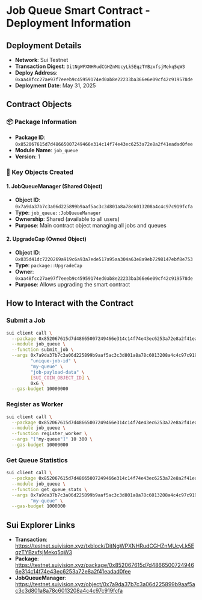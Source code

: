 # Job Queue Smart Contract - Deployment Information

## Deployment Details
- **Network**: Sui Testnet
- **Transaction Digest**: `DitNgWPXNHRudCGHZnMUcyLk5EqzTYBzxfsjMekq5qW3`
- **Deploy Address**: `0xaa48fcc27ae97f7eeeb9c45959174ed0ab8e22233ba366e6e09cf42c919578de`
- **Deployment Date**: May 31, 2025

## Contract Objects

### 📦 Package Information
- **Package ID**: `0x852067615d7d48665007249466e314c14f74e43ec6253a72e8a2f41eadad0fee`
- **Module Name**: `job_queue`
- **Version**: 1

### 🎯 Key Objects Created

#### 1. JobQueueManager (Shared Object)
- **Object ID**: `0x7a9da37b7c3a06d225899b9aaf5ac3c3d801a8a78c6013208a4c4c97c919fcfa`
- **Type**: `job_queue::JobQueueManager`
- **Ownership**: Shared (available to all users)
- **Purpose**: Main contract object managing all jobs and queues

#### 2. UpgradeCap (Owned Object)
- **Object ID**: `0x035d41dc7220269a919c6a93a7ede517a95aa304a63e8a9eb7298147ebf8e753`
- **Type**: `package::UpgradeCap`
- **Owner**: `0xaa48fcc27ae97f7eeeb9c45959174ed0ab8e22233ba366e6e09cf42c919578de`
- **Purpose**: Allows upgrading the smart contract



## How to Interact with the Contract

### Submit a Job
```bash
sui client call \
  --package 0x852067615d7d48665007249466e314c14f74e43ec6253a72e8a2f41eadad0fee \
  --module job_queue \
  --function submit_job \
  --args 0x7a9da37b7c3a06d225899b9aaf5ac3c3d801a8a78c6013208a4c4c97c919fcfa \
         "unique-job-id" \
         "my-queue" \
         "job-payload-data" \
         [SUI_COIN_OBJECT_ID] \
         0x6 \
  --gas-budget 10000000
```

### Register as Worker
```bash
sui client call \
  --package 0x852067615d7d48665007249466e314c14f74e43ec6253a72e8a2f41eadad0fee \
  --module job_queue \
  --function register_worker \
  --args "["my-queue"]" 10 300 \
  --gas-budget 10000000
```

### Get Queue Statistics
```bash
sui client call \
  --package 0x852067615d7d48665007249466e314c14f74e43ec6253a72e8a2f41eadad0fee \
  --module job_queue \
  --function get_queue_stats \
  --args 0x7a9da37b7c3a06d225899b9aaf5ac3c3d801a8a78c6013208a4c4c97c919fcfa \
         "my-queue" \
  --gas-budget 1000000
```

## Sui Explorer Links
- **Transaction**: https://testnet.suivision.xyz/txblock/DitNgWPXNHRudCGHZnMUcyLk5EqzTYBzxfsjMekq5qW3
- **Package**: https://testnet.suivision.xyz/package/0x852067615d7d48665007249466e314c14f74e43ec6253a72e8a2f41eadad0fee
- **JobQueueManager**: https://testnet.suivision.xyz/object/0x7a9da37b7c3a06d225899b9aaf5ac3c3d801a8a78c6013208a4c4c97c919fcfa


